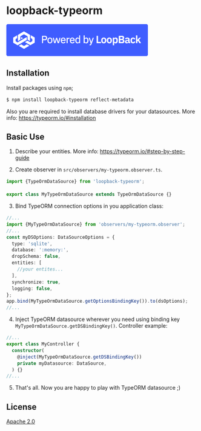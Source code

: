 # loopback-typeorm

[![LoopBack](<https://github.com/loopbackio/loopback-next/raw/master/docs/site/imgs/branding/Powered-by-LoopBack-Badge-(blue)-@2x.png>)](http://loopback.io/)

## Installation

Install packages using `npm`;

```sh
$ npm install loopback-typeorm reflect-metadata
```

Also you are required to install database drivers for your datasources. More info: https://typeorm.io/#installation

## Basic Use

1. Describe your entities. More info: https://typeorm.io/#step-by-step-guide

2. Create observer in `src/observers/my-typeorm.observer.ts`.

```ts
import {TypeOrmDataSource} from 'loopback-typeorm';

export class MyTypeOrmDataSource extends TypeOrmDataSource {}
```

3. Bind TypeORM connection options in you application class:

```ts
//...
import {MyTypeOrmDataSource} from 'observers/my-typeorm.observer';
//...
const myDSOptions: DataSourceOptions = {
  type: 'sqlite',
  database: ':memory:',
  dropSchema: false,
  entities: [
    //your entites...
  ],
  synchronize: true,
  logging: false,
};
app.bind(MyTypeOrmDataSource.getOptionsBindingKey()).to(dsOptions);
//...
```

4. Inject TypeORM datasource wherever you need using binding key `MyTypeOrmDataSource.getDSBindingKey()`. Controller example:

```ts
//...
export class MyController {
  constructor(
    @inject(MyTypeOrmDataSource.getDSBindingKey())
    private myDatasource: DataSource,
  ) {}
//...
```

5. That's all. Now you are happy to play with TypeORM datasource ;)

## License

[Apache 2.0](https://github.com/vpikachu/loopback-typeorm/blob/main/LICENSE)
